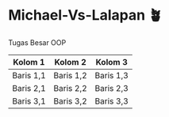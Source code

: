 # Michael-Vs-Lalapan 🪴
 Tugas Besar OOP


| Kolom 1   | Kolom 2   | Kolom 3   |
|-----------|-----------|-----------|
| Baris 1,1 | Baris 1,2 | Baris 1,3 |
| Baris 2,1 | Baris 2,2 | Baris 2,3 |
| Baris 3,1 | Baris 3,2 | Baris 3,3 |
